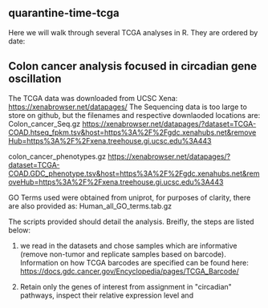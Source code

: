 ## quarantine-time-tcga

Here we will walk through several TCGA analyses in R.  They are ordered by date:

## Colon cancer analysis focused in circadian gene oscillation
The TCGA data was downloaded from UCSC Xena: https://xenabrowser.net/datapages/
The Sequencing data is too large to store on github, but the filenames and respective downlaoded locations are:
Colon_cancer_Seq.gz
https://xenabrowser.net/datapages/?dataset=TCGA-COAD.htseq_fpkm.tsv&host=https%3A%2F%2Fgdc.xenahubs.net&removeHub=https%3A%2F%2Fxena.treehouse.gi.ucsc.edu%3A443

colon_cancer_phenotypes.gz
https://xenabrowser.net/datapages/?dataset=TCGA-COAD.GDC_phenotype.tsv&host=https%3A%2F%2Fgdc.xenahubs.net&removeHub=https%3A%2F%2Fxena.treehouse.gi.ucsc.edu%3A443

GO Terms used were obtained from uniprot, for purposes of clarity, there are also provided as: Human_all_GO_terms.tab.gz

The scripts provided should detail the analysis.  Breifly, the steps are listed below:

1. we read in the datasets and chose samples which are informative (remove non-tumor and replicate samples based on barcode).  Information on how TCGA barcodes are specified can be found here: https://docs.gdc.cancer.gov/Encyclopedia/pages/TCGA_Barcode/

2. Retain only the genes of interest from assignment in "circadian" pathways, inspect their relative expression level and 
